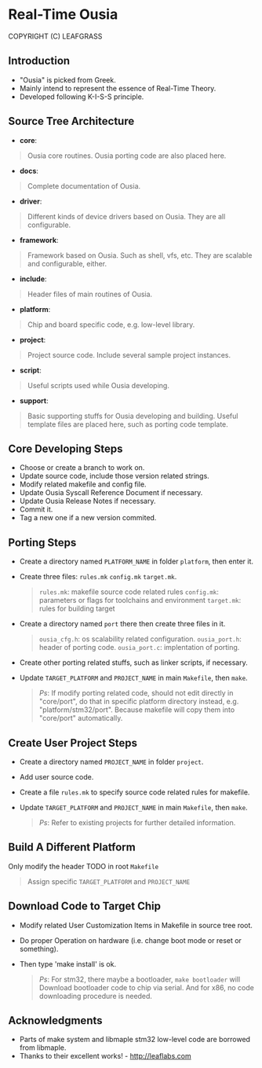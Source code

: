 Real-Time Ousia
===============
COPYRIGHT (C) LEAFGRASS


Introduction
------------
- "Ousia" is picked from Greek.
- Mainly intend to represent the essence of Real-Time Theory.
- Developed following K-I-S-S principle.


Source Tree Architecture
------------------------
- **core**:
>	Ousia core routines. Ousia porting code are also placed here.
- **docs**:
>	Complete documentation of Ousia.
- **driver**:
>	Different kinds of device drivers based on Ousia.
>	They are all configurable.
- **framework**:
>	Framework based on Ousia. Such as shell, vfs, etc.
>	They are scalable and configurable, either.
- **include**:
>	Header files of main routines of Ousia.
- **platform**:
>	Chip and board specific code, e.g. low-level library.
- **project**:
>	Project source code. Include several sample project instances.
- **script**:
>	Useful scripts used while Ousia developing.
- **support**:
>	Basic supporting stuffs for Ousia developing and building.
>	Useful template files are placed here, such as porting code template.


Core Developing Steps
---------------------
-	Choose or create a branch to work on.
-	Update source code, include those version related strings.
-	Modify related makefile and config file.
-	Update Ousia Syscall Reference Document if necessary.
-	Update Ousia Release Notes if necessary.
-	Commit it.
-	Tag a new one if a new version commited.


Porting Steps
-------------
-	Create a directory named `PLATFORM_NAME` in folder `platform`, then enter it.
-	Create three files: `rules.mk` `config.mk` `target.mk`.
	> `rules.mk`: makefile source code related rules
	> `config.mk`: parameters or flags for toolchains and environment
	> `target.mk`: rules for building target
-	Create a directory named `port` there then create three files in it.
	> `ousia_cfg.h`: os scalability related configuration.
	> `ousia_port.h`: header of porting code.
	> `ousia_port.c`: implentation of porting.
-	Create other porting related stuffs, such as linker scripts, if necessary.
-	Update `TARGET_PLATFORM` and `PROJECT_NAME` in main `Makefile`, then `make`.

	> _Ps_: If modify porting related code, should not edit directly in "core/port",
	> do that in specific platform directory instead, e.g. "platform/stm32/port".
	> Because makefile will copy them into "core/port" automatically.


Create User Project Steps
-------------------------
-	Create a directory named `PROJECT_NAME` in folder `project`.
-	Add user source code.
-	Create a file `rules.mk` to specify source code related rules for makefile.
-	Update `TARGET_PLATFORM` and `PROJECT_NAME` in main `Makefile`, then `make`.

	> _Ps_: Refer to existing projects for further detailed information.


Build A Different Platform
--------------------------
Only modify the header TODO in root `Makefile`
>	Assign specific `TARGET_PLATFORM` and `PROJECT_NAME`


Download Code to Target Chip
----------------------------
-	Modify related User Customization Items in Makefile in source tree root.
-	Do proper Operation on hardware (i.e. change boot mode or reset or something).
-	Then type 'make install' is ok.

	> _Ps_: For stm32, there maybe a bootloader, `make bootloader` will Download
	> bootloader code to chip via serial. And for x86, no code downloading procedure
	> is needed.


Acknowledgments
---------------
-	Parts of make system and libmaple stm32 low-level code are borrowed from libmaple.
-	Thanks to their excellent works! - <http://leaflabs.com>

